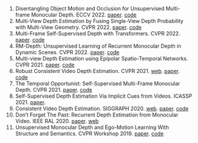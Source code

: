 1. Disentangling Object Motion and Occlusion for Unsupervised Multi-frame Monocular Depth. ECCV 2022. [paper](https://link.springer.com/content/pdf/10.1007/978-3-031-19824-3_14/.pdf). [code](https://github.com/AutoAILab/DynamicDepth)
2. Multi-View Depth Estimation by Fusing Single-View Depth Probability with Multi-View Geometry. CVPR 2022. [paper](https://openaccess.thecvf.com/content/CVPR2022/papers/Bae_Multi-View_Depth_Estimation_by_Fusing_Single-View_Depth_Probability_With_Multi-View_CVPR_2022_paper.pdf). [code](https://openaccess.thecvf.com/content/CVPR2022/papers/Bae_Multi-View_Depth_Estimation_by_Fusing_Single-View_Depth_Probability_With_Multi-View_CVPR_2022_paper.pdf)
3. Multi-Frame Self-Supervised Depth with Transformers. CVPR 2022. [paper](https://openaccess.thecvf.com/content/CVPR2022/papers/Guizilini_Multi-Frame_Self-Supervised_Depth_With_Transformers_CVPR_2022_paper.pdf). [code](https://sites.google.com/tri.global/depthformer)
4. RM-Depth: Unsupervised Learning of Recurrent Monocular Depth in Dynamic Scenes. CVPR 2022. [paper](https://openaccess.thecvf.com/content/CVPR2022/papers/Hui_RM-Depth_Unsupervised_Learning_of_Recurrent_Monocular_Depth_in_Dynamic_Scenes_CVPR_2022_paper.pdf). [code](https://github.com/twhui/RM-Depth)
5. Multi-view Depth Estimation using Epipolar Spatio-Temporal Networks. CVPR 2021. [paper](https://arxiv.org/pdf/2011.13118). [code](https://github.com/xxlong0/ESTDepth)
6. Robust Consistent Video Depth Estimation. CVPR 2021. [web](https://robust-cvd.github.io). [paper](https://arxiv.org/pdf/2012.05901.pdf). [code](https://github.com/facebookresearch/robust_cvd)
7. The Temporal Opportunist: Self-Supervised Multi-Frame Monocular Depth. CVPR 2021. [paper](https://openaccess.thecvf.com/content/CVPR2021/papers/Watson_The_Temporal_Opportunist_Self-Supervised_Multi-Frame_Monocular_Depth_CVPR_2021_paper.pdf). [code](https://github.com/nianticlabs/manydepth)
8. Self-Supervised Depth Estimation Via Implicit Cues from Videos. ICASSP 2021. [paper](https://ieeexplore.ieee.org/document/9413407).
9. Consistent Video Depth Estimation. SIGGRAPH 2020. [web](https://roxanneluo.github.io/Consistent-Video-Depth-Estimation/). [paper](https://arxiv.org/abs/2004.15021). [code](https://github.com/facebookresearch/consistent_depth)
10. Don’t Forget The Past: Recurrent Depth Estimation from Monocular Video. IEEE RAL 2020. [paper](https://ieeexplore.ieee.org/document/9170769). [web](https://www.trace.ethz.ch/publications/2020/rec_depth_estimation/)
11. Unsupervised Monocular Depth and Ego-Motion Learning With Structure and Semantics. CVPR Workshop 2019. [paper](https://ieeexplore.ieee.org/document/9025608). [code](https://sites.google.com/corp/view/struct2depth)